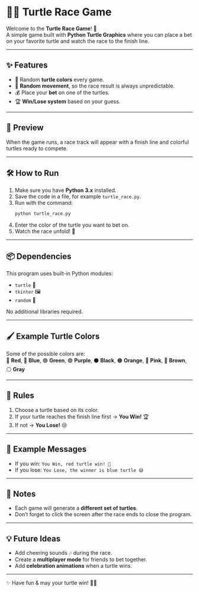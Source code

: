 # 🐢🏁 Turtle Race Game  

Welcome to the **Turtle Race Game**! 🎉  
A simple game built with **Python Turtle Graphics** where you can place a bet on your favorite turtle and watch the race to the finish line.  

---

## ✨ Features
- 🎨 Random **turtle colors** every game.  
- 🎲 **Random movement**, so the race result is always unpredictable.  
- 💰 Place your **bet** on one of the turtles.  
- 🏆 **Win/Lose system** based on your guess.  

---

## 📸 Preview
When the game runs, a race track will appear with a finish line and colorful turtles ready to compete.  

---

## 🛠️ How to Run
1. Make sure you have **Python 3.x** installed.  
2. Save the code in a file, for example `turtle_race.py`.  
3. Run with the command:  
   ```bash
   python turtle_race.py
   ```
4. Enter the color of the turtle you want to bet on.  
5. Watch the race unfold! 🚀  

---

## 📦 Dependencies
This program uses built-in Python modules:  
- `turtle` 🐢  
- `tkinter` 🖼️  
- `random` 🎲  

No additional libraries required.  

---

## 🖌️ Example Turtle Colors
Some of the possible colors are:  
🔴 **Red**, 🔵 **Blue**, 🟢 **Green**, 🟣 **Purple**, ⚫ **Black**, 🟠 **Orange**, 💖 **Pink**, 🤎 **Brown**, ⚪ **Gray**  

---

## 🎯 Rules
1. Choose a turtle based on its color.  
2. If your turtle reaches the finish line first → **You Win!** 🏆  
3. If not → **You Lose!** 😢  

---

## 🤩 Example Messages
- If you win: `You Win, red turtle win! 🎉`  
- If you lose: `You Lose, the winner is blue turtle 😅`  

---

## 📌 Notes
- Each game will generate a **different set of turtles**.  
- Don’t forget to click the screen after the race ends to close the program.  

---

## 💡 Future Ideas
- Add cheering sounds 🎶 during the race.  
- Create a **multiplayer mode** for friends to bet together.  
- Add **celebration animations** when a turtle wins.  

---

✨ Have fun & may your turtle win! 🐢💨

